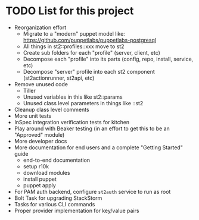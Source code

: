 # TODO List for this project

- Reorganization effort
  - Migrate to a "modern" puppet model like: https://github.com/puppetlabs/puppetlabs-postgresql
  - All things in st2::profiles::xxx move to st2
  - Create sub folders for each "profile" (server, client, etc)
  - Decompose each "profile" into its parts (config, repo, install, service, etc)
  - Decompose "server" profile into each st2 component (st2actionrunner, st2api, etc)
- Remove unused code
  - Tiller
  - Unused variables in this like st2::params
  - Unused class level parameters in things like ::st2
- Cleanup class level comments
- More unit tests
- InSpec integration verification tests for kitchen
- Play around with Beaker testing (in an effort to get this to be an "Approved" module)
- More developer docs
- More documentation for end users and a complete "Getting Started" guide
  - end-to-end documentation 
  - setup r10k
  - download modules
  - install puppet
  - puppet apply
- For PAM auth backend, configure `st2auth` service to run as root
- Bolt Task for upgrading StackStorm
- Tasks for various CLI commands
- Proper provider implementation for key/value pairs
